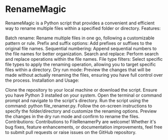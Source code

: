 # RenameMagic
RenameMagic is a Python script that provides a convenient and efficient way to rename multiple files within a specified folder or directory. 
Features:

Batch rename: Rename multiple files in one go, following a customizable pattern or rule.
Prefix and suffix options: Add prefixes or suffixes to the original file names.
Sequential numbering: Append sequential numbers to the file names for better organization.
Search and replace: Perform search and replace operations within the file names.
File type filters: Select specific file types to apply the renaming operation, allowing you to target specific files within a directory.
Dry run mode: Preview the changes that will be made without actually renaming the files, ensuring you have full control over the process.
Installation and Usage:

Clone the repository to your local machine or download the script.
Ensure you have Python 3 installed on your system.
Open the terminal or command prompt and navigate to the script's directory.
Run the script using the command: python file_renamer.py.
Follow the on-screen instructions to specify the folder/directory and customize the renaming options.
Preview the changes in the dry run mode and confirm to rename the files.
Contributions:
Contributions to FileRenamerPy are welcome! Whether it's bug fixes, feature enhancements, or documentation improvements, feel free to submit pull requests or raise issues on the GitHub repository.
